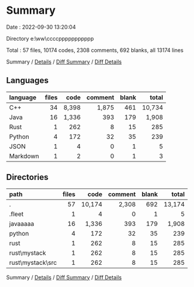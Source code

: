 # Summary

Date : 2022-09-30 13:20:04

Directory e:\\ww\\ccccppppppppppp

Total : 57 files,  10174 codes, 2308 comments, 692 blanks, all 13174 lines

Summary / [Details](details.md) / [Diff Summary](diff.md) / [Diff Details](diff-details.md)

## Languages
| language | files | code | comment | blank | total |
| :--- | ---: | ---: | ---: | ---: | ---: |
| C++ | 34 | 8,398 | 1,875 | 461 | 10,734 |
| Java | 16 | 1,336 | 393 | 179 | 1,908 |
| Rust | 1 | 262 | 8 | 15 | 285 |
| Python | 4 | 172 | 32 | 35 | 239 |
| JSON | 1 | 4 | 0 | 1 | 5 |
| Markdown | 1 | 2 | 0 | 1 | 3 |

## Directories
| path | files | code | comment | blank | total |
| :--- | ---: | ---: | ---: | ---: | ---: |
| . | 57 | 10,174 | 2,308 | 692 | 13,174 |
| .fleet | 1 | 4 | 0 | 1 | 5 |
| javaaaaa | 16 | 1,336 | 393 | 179 | 1,908 |
| python | 4 | 172 | 32 | 35 | 239 |
| rust | 1 | 262 | 8 | 15 | 285 |
| rust\\mystack | 1 | 262 | 8 | 15 | 285 |
| rust\\mystack\\src | 1 | 262 | 8 | 15 | 285 |

Summary / [Details](details.md) / [Diff Summary](diff.md) / [Diff Details](diff-details.md)